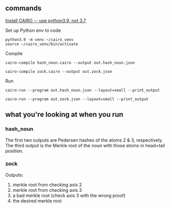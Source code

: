 
## commands
[Install CAIRO -- use python3.9, not 3.7](https://www.cairo-lang.org/docs/quickstart.html)

Set up Python env to code
```
python3.9 -m venv ~/cairo_venv
source ~/cairo_venv/bin/activate
```

Compile
```
cairo-compile hash_noun.cairo --output out.hash_noun.json

cairo-compile zock.cairo --output out.zock.json
```

Run
```
cairo-run --program out.hash_noun.json --layout=small --print_output

cairo-run --program out.zock.json --layout=small --print_output
```

## what you're looking at when you run

### hash_noun
The first two outputs are Pedersen hashes of the atoms 2 & 3, respectively. The third output is the Merkle root of the noun with those atoms in head+tail position.

### zock
Outputs:
1. merkle root from checking axis 2
2. merkle root from checking axis 3
3. a bad merkle root (check axis 3 with the wrong proof)
4. the desired merkle root

